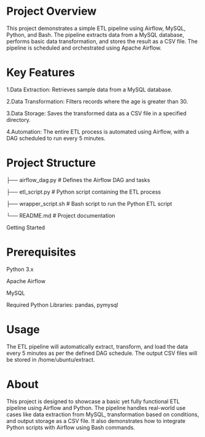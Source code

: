 # Project Overview
This project demonstrates a simple ETL pipeline using Airflow, MySQL, Python, and Bash. The pipeline extracts data from a MySQL database, performs basic data transformation, and stores the result as a CSV file. The pipeline is scheduled and orchestrated using Apache Airflow.

# Key Features
1.Data Extraction: Retrieves sample data from a MySQL database.

2.Data Transformation: Filters records where the age is greater than 30.

3.Data Storage: Saves the transformed data as a CSV file in a specified directory.

4.Automation: The entire ETL process is automated using Airflow, with a DAG scheduled to run every 5 minutes.

# Project Structure

├── airflow_dag.py           # Defines the Airflow DAG and tasks

├── etl_script.py            # Python script containing the ETL process

├── wrapper_script.sh        # Bash script to run the Python ETL script

└── README.md                # Project documentation

Getting Started

# Prerequisites

Python 3.x

Apache Airflow

MySQL

Required Python Libraries: pandas, pymysql

# Usage
The ETL pipeline will automatically extract, transform, and load the data every 5 minutes as per the defined DAG schedule. The output CSV files will be stored in /home/ubuntu/extract.

# About
This project is designed to showcase a basic yet fully functional ETL pipeline using Airflow and Python. The pipeline handles real-world use cases like data extraction from MySQL, transformation based on conditions, and output storage as a CSV file. It also demonstrates how to integrate Python scripts with Airflow using Bash commands.



